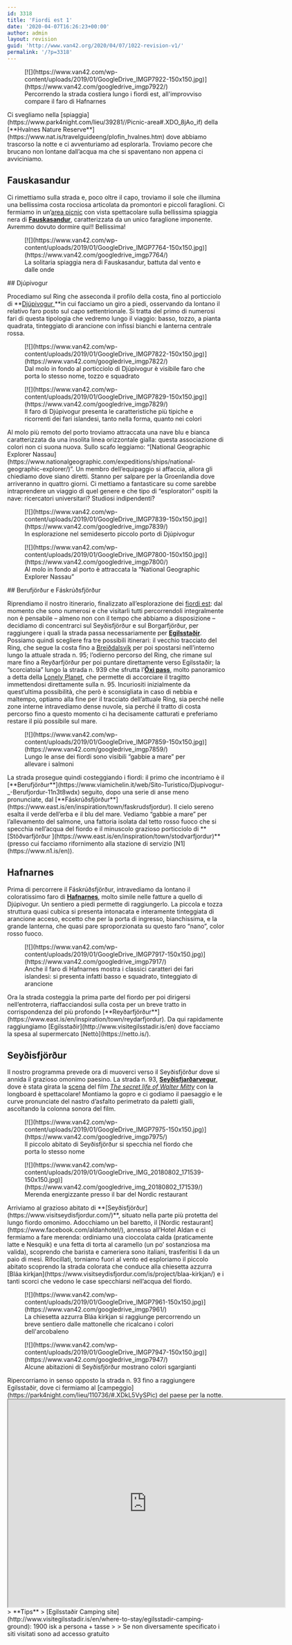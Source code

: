 ```yaml
---
id: 3318
title: 'Fiordi est 1'
date: '2020-04-07T16:26:23+00:00'
author: admin
layout: revision
guid: 'http://www.van42.org/2020/04/07/1022-revision-v1/'
permalink: '/?p=3318'
---
```


<div class="wp-container-3660 wp-block-columns has-2-columns"><div class="wp-container-3658 wp-block-column"><div class="wp-block-dgwt-justified-gallery"><div class="gallery galleryid-3318 gallery-columns-3 gallery-size-thumbnail" id="gallery-6200"><figure class="gallery-item"><div class="gallery-icon landscape"> [![](https://www.van42.com/wp-content/uploads/2019/01/GoogleDrive_IMGP7922-150x150.jpg)](https://www.van42.com/googledrive_imgp7922/) </div> <figcaption class="wp-caption-text gallery-caption" id="gallery-6200-1023"> Percorrendo la strada costiera lungo i fiordi est, all'improvviso compare il faro di Hafnarnes </figcaption></figure> </div></div>Ci svegliamo nella [spiaggia](https://www.park4night.com/lieu/39281//Picnic-area#.XDO_8jAo_if) della [**Hvalnes Nature Reserve**](https://www.nat.is/travelguideeng/plofin_hvalnes.htm) dove abbiamo trascorso la notte e ci avventuriamo ad esplorarla. Troviamo pecore che brucano non lontane dall’acqua ma che si spaventano non appena ci avviciniamo.

## Fauskasandur 

Ci rimettiamo sulla strada e, poco oltre il capo, troviamo il sole che illumina una bellissima costa rocciosa articolata da promontori e piccoli faraglioni. Ci fermiamo in un’[area picnic](https://park4night.com/lieu/111259/#prettyPhoto) con vista spettacolare sulla bellissima spiaggia nera di **[Fauskasandur](https://mapcarta.com/17609446)**, caratterizzata da un unico faraglione imponente. Avremmo dovuto dormire qui!! Bellissima!

<div class="wp-block-dgwt-justified-gallery"><div class="gallery galleryid-3318 gallery-columns-3 gallery-size-thumbnail" id="gallery-6201"><figure class="gallery-item"><div class="gallery-icon landscape"> [![](https://www.van42.com/wp-content/uploads/2019/01/GoogleDrive_IMGP7764-150x150.jpg)](https://www.van42.com/googledrive_imgp7764/) </div> <figcaption class="wp-caption-text gallery-caption" id="gallery-6201-1027"> La solitaria spiaggia nera di Fauskasandur, battuta dal vento e dalle onde </figcaption></figure> </div></div>##    
Djúpivogur 

Procediamo sul Ring che asseconda il profilo della costa, fino al porticciolo di **[Djúpivogur ](https://www.east.is/en/inspiration/town/djupivogur)**in cui facciamo un giro a piedi, osservando da lontano il relativo faro posto sul capo settentrionale. Si tratta del primo di numerosi fari di questa tipologia che vedremo lungo il viaggio: basso, tozzo, a pianta quadrata, tinteggiato di arancione con infissi bianchi e lanterna centrale rossa.

<div class="wp-block-dgwt-justified-gallery"><div class="gallery galleryid-3318 gallery-columns-3 gallery-size-thumbnail" id="gallery-6202"><figure class="gallery-item"><div class="gallery-icon landscape"> [![](https://www.van42.com/wp-content/uploads/2019/01/GoogleDrive_IMGP7822-150x150.jpg)](https://www.van42.com/googledrive_imgp7822/) </div> <figcaption class="wp-caption-text gallery-caption" id="gallery-6202-1031"> Dal molo in fondo al porticciolo di Djúpivogur è visibile faro che porta lo stesso nome, tozzo e squadrato </figcaption></figure><figure class="gallery-item"><div class="gallery-icon landscape"> [![](https://www.van42.com/wp-content/uploads/2019/01/GoogleDrive_IMGP7829-150x150.jpg)](https://www.van42.com/googledrive_imgp7829/) </div> <figcaption class="wp-caption-text gallery-caption" id="gallery-6202-1063"> Il faro di Djúpivogur presenta le caratteristiche più tipiche e ricorrenti dei fari islandesi, tanto nella forma, quanto nei colori </figcaption></figure> </div></div>Al molo più remoto del porto troviamo attraccata una nave blu e bianca caratterizzata da una insolita linea orizzontale gialla: questa associazione di colori non ci suona nuova. Sullo scafo leggiamo: “[National Geographic Explorer Nassau](https://www.nationalgeographic.com/expeditions/ships/national-geographic-explorer/)”. Un membro dell’equipaggio si affaccia, allora gli chiediamo dove siano diretti. Stanno per salpare per la Groenlandia dove arriveranno in quattro giorni. Ci mettiamo a fantasticare su come sarebbe intraprendere un viaggio di quel genere e che tipo di “esploratori” ospiti la nave: ricercatori universitari? Studiosi indipendenti?

<div class="wp-block-dgwt-justified-gallery"><div class="gallery galleryid-3318 gallery-columns-3 gallery-size-thumbnail" id="gallery-6203"><figure class="gallery-item"><div class="gallery-icon portrait"> [![](https://www.van42.com/wp-content/uploads/2019/01/GoogleDrive_IMGP7839-150x150.jpg)](https://www.van42.com/googledrive_imgp7839/) </div> <figcaption class="wp-caption-text gallery-caption" id="gallery-6203-1029"> In esplorazione nel semideserto piccolo porto di Djúpivogur </figcaption></figure><figure class="gallery-item"><div class="gallery-icon landscape"> [![](https://www.van42.com/wp-content/uploads/2019/01/GoogleDrive_IMGP7800-150x150.jpg)](https://www.van42.com/googledrive_imgp7800/) </div> <figcaption class="wp-caption-text gallery-caption" id="gallery-6203-1028"> Al molo in fondo al porto è attraccata la “National Geographic Explorer Nassau” </figcaption></figure> </div></div>## Berufjörður e Fáskrúðsfjörður

Riprendiamo il nostro itinerario, finalizzato all’esplorazione dei [fiordi est](https://guidetoiceland.is/travel-iceland/drive/east-fjords): dal momento che sono numerosi e che visitarli tutti percorrendoli integralmente non è pensabile – almeno non con il tempo che abbiamo a disposizione – decidiamo di concentrarci sul Seyðisfjörður e sul Borgarfjörður, per raggiungere i quali la strada passa necessariamente per [**Egilsstaðir**](http://www.visitegilsstadir.is/en). Possiamo quindi scegliere fra tre possibili itinerari: il vecchio tracciato del Ring, che segue la costa fino a [Breiðdalsvík](https://www.east.is/en/inspiration/town/breiddalsvik) per poi spostarsi nell’interno lungo la attuale strada n. 95; l’odierno percorso del Ring, che rimane sul mare fino a Reyðarfjörður per poi puntare direttamente verso Egilsstaðir; la ”scorciatoia” lungo la strada n. 939 che sfrutta l’[**Öxi pass**](https://www.dangerousroads.org/europe/iceland/6361-%C3%B6xi-pass.html), molto panoramico a detta della [Lonely Planet](https://shop.lonelyplanetitalia.it/prodotto/guida-di-viaggio-islanda), che permette di accorciare il tragitto immettendosi direttamente sulla n. 95. Incuriositi inizialmente da quest’ultima possibilità, che però è sconsigliata in caso di nebbia e maltempo, optiamo alla fine per il tracciato dell’attuale Ring, sia perché nelle zone interne intravediamo dense nuvole, sia perché il tratto di costa percorso fino a questo momento ci ha decisamente catturati e preferiamo restare il più possibile sul mare.

<div class="wp-block-dgwt-justified-gallery"><div class="gallery galleryid-3318 gallery-columns-3 gallery-size-thumbnail" id="gallery-6204"><figure class="gallery-item"><div class="gallery-icon landscape"> [![](https://www.van42.com/wp-content/uploads/2019/01/GoogleDrive_IMGP7859-150x150.jpg)](https://www.van42.com/googledrive_imgp7859/) </div> <figcaption class="wp-caption-text gallery-caption" id="gallery-6204-1056"> Lungo le anse dei fiordi sono visibili “gabbie a mare” per allevare i salmoni </figcaption></figure> </div></div>La strada prosegue quindi costeggiando i fiordi: il primo che incontriamo è il [**Berufjörður**](https://www.viamichelin.it/web/Sito-Turistico/Djupivogur-_-Berufjordur-11n3t8wdx) seguito, dopo una serie di anse meno pronunciate, dal [**Fáskrúðsfjörður**](https://www.east.is/en/inspiration/town/faskrudsfjordur). Il cielo sereno esalta il verde dell’erba e il blu del mare. Vediamo “gabbie a mare” per l’allevamento del salmone, una fattoria isolata dal tetto rosso fuoco che si specchia nell’acqua del fiordo e il minuscolo grazioso porticciolo di **[Stöðvarfjörður ](https://www.east.is/en/inspiration/town/stodvarfjordur)**(presso cui facciamo rifornimento alla stazione di servizio [N1](https://www.n1.is/en)).

## Hafnarnes

Prima di percorrere il Fáskrúðsfjörður, intravediamo da lontano il coloratissimo faro di [**Hafnarnes**](https://www.south.is/en/moya/toy/index/place/hafnarnes-lighthouse-and-viewpoint), molto simile nelle fatture a quello di Djúpivogur. Un sentiero a piedi permette di raggiungerlo. La piccola e tozza struttura quasi cubica si presenta intonacata e interamente tinteggiata di arancione acceso, eccetto che per la porta di ingresso, bianchissima, e la grande lanterna, che quasi pare sproporzionata su questo faro “nano”, color rosso fuoco.

<div class="wp-block-dgwt-justified-gallery"><div class="gallery galleryid-3318 gallery-columns-3 gallery-size-thumbnail" id="gallery-6205"><figure class="gallery-item"><div class="gallery-icon landscape"> [![](https://www.van42.com/wp-content/uploads/2019/01/GoogleDrive_IMGP7917-150x150.jpg)](https://www.van42.com/googledrive_imgp7917/) </div> <figcaption class="wp-caption-text gallery-caption" id="gallery-6205-1059"> Anche il faro di Hafnarnes mostra i classici caratteri dei fari islandesi: si presenta infatti basso e squadrato, tinteggiato di arancione </figcaption></figure> </div></div>Ora la strada costeggia la prima parte del fiordo per poi dirigersi nell’entroterra, riaffacciandosi sulla costa per un breve tratto in corrispondenza del più profondo [**Reyðarfjörður**](https://www.east.is/en/inspiration/town/reydarfjordur). Da qui rapidamente raggiungiamo [Egilsstaðir](http://www.visitegilsstadir.is/en) dove facciamo la spesa al supermercato [Nettò](https://netto.is/).

## Seyðisfjörður 

Il nostro programma prevede ora di muoverci verso il Seyðisfjörður dove si annida il grazioso omonimo paesino. La strada n. 93, **[Seyðisfjarðarvegur](https://it.wikipedia.org/wiki/Sey%C3%B0isfjar%C3%B0arvegur)**, dove è stata girata la [scena](https://www.youtube.com/watch?time_continue=1&v=cT_Wuzag6VU) del film *[The secret life of Walter Mitty](https://en.wikipedia.org/wiki/The_Secret_Life_of_Walter_Mitty_(2013_film))* con la longboard è spettacolare! Montiamo la gopro e ci godiamo il paesaggio e le curve pronunciate del nastro d’asfalto perimetrato da paletti gialli, ascoltando la colonna sonora del film.

<div class="wp-block-dgwt-justified-gallery"><div class="gallery galleryid-3318 gallery-columns-3 gallery-size-thumbnail" id="gallery-6206"><figure class="gallery-item"><div class="gallery-icon landscape"> [![](https://www.van42.com/wp-content/uploads/2019/01/GoogleDrive_IMGP7975-150x150.jpg)](https://www.van42.com/googledrive_imgp7975/) </div> <figcaption class="wp-caption-text gallery-caption" id="gallery-6206-1035"> Il piccolo abitato di Seyðisfjörður si specchia nel fiordo che porta lo stesso nome </figcaption></figure><figure class="gallery-item"><div class="gallery-icon portrait"> [![](https://www.van42.com/wp-content/uploads/2019/01/GoogleDrive_IMG_20180802_171539-150x150.jpg)](https://www.van42.com/googledrive_img_20180802_171539/) </div> <figcaption class="wp-caption-text gallery-caption" id="gallery-6206-1036"> Merenda energizzante presso il bar del Nordic restaurant </figcaption></figure> </div></div>   
Arriviamo al grazioso abitato di **[Seyðisfjörður](https://www.visitseydisfjordur.com/)**, situato nella parte più protetta del lungo fiordo omonimo. Adocchiamo un bel baretto, il [Nordic restaurant](https://www.facebook.com/aldanhotel/), annesso all’Hotel Aldan e ci fermiamo a fare merenda: ordiniamo una cioccolata calda (praticamente latte e Nesquik) e una fetta di torta al caramello (un po’ sostanziosa ma valida), scoprendo che barista e cameriera sono italiani, trasferitisi lì da un paio di mesi. Rifocillati, torniamo fuori al vento ed esploriamo il piccolo abitato scoprendo la strada colorata che conduce alla chiesetta azzurra [Bláa kirkjan](https://www.visitseydisfjordur.com/is/project/blaa-kirkjan/) e i tanti scorci che vedono le case specchiarsi nell’acqua del fiordo.

<div class="wp-block-dgwt-justified-gallery"><div class="gallery galleryid-3318 gallery-columns-3 gallery-size-thumbnail" id="gallery-6207"><figure class="gallery-item"><div class="gallery-icon portrait"> [![](https://www.van42.com/wp-content/uploads/2019/01/GoogleDrive_IMGP7961-150x150.jpg)](https://www.van42.com/googledrive_imgp7961/) </div> <figcaption class="wp-caption-text gallery-caption" id="gallery-6207-1034"> La chiesetta azzurra Bláa kirkjan si raggiunge percorrendo un breve sentiero dalle mattonelle che ricalcano i colori dell'arcobaleno </figcaption></figure><figure class="gallery-item"><div class="gallery-icon landscape"> [![](https://www.van42.com/wp-content/uploads/2019/01/GoogleDrive_IMGP7947-150x150.jpg)](https://www.van42.com/googledrive_imgp7947/) </div> <figcaption class="wp-caption-text gallery-caption" id="gallery-6207-1033"> Alcune abitazioni di Seyðisfjörður mostrano colori sgargianti </figcaption></figure> </div></div>Ripercorriamo in senso opposto la strada n. 93 fino a raggiungere Egilsstaðir, dove ci fermiamo al [campeggio](https://park4night.com/lieu/110736/#.XDkL5VySPic) del paese per la notte.

</div><div class="wp-container-3659 wp-block-column"><iframe height="480" loading="lazy" src="https://www.google.com/maps/d/u/0/embed?mid=1U290yH9fVQndFG60VB08tNe_MGHNRUAn" width="640"></iframe>> **Tips**  
>  [Egilsstaðir Camping site](http://www.visitegilsstadir.is/en/where-to-stay/egilsstadir-camping-ground): 1900 isk a persona + tasse
> 
> Se non diversamente specificato i siti visitati sono ad accesso gratuito

</div></div>